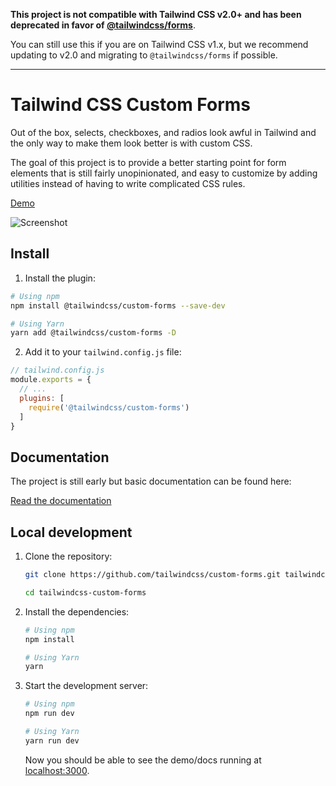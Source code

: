 **This project is not compatible with Tailwind CSS v2.0+ and has been deprecated in favor of [@tailwindcss/forms](https://github.com/tailwindlabs/tailwindcss-forms)**.

You can still use this if you are on Tailwind CSS v1.x, but we recommend updating to v2.0 and migrating to `@tailwindcss/forms` if possible.

---

# Tailwind CSS Custom Forms

Out of the box, selects, checkboxes, and radios look awful in Tailwind and the only way to make them look better is with custom CSS.

The goal of this project is to provide a better starting point for form elements that is still fairly unopinionated, and easy to customize by adding utilities instead of having to write complicated CSS rules.

[Demo](https://tailwindcss-custom-forms.netlify.app)

![Screenshot](screenshot.png)

## Install

1. Install the plugin:

  ```bash
  # Using npm
  npm install @tailwindcss/custom-forms --save-dev

  # Using Yarn
  yarn add @tailwindcss/custom-forms -D
  ```

2. Add it to your `tailwind.config.js` file:

  ```js
  // tailwind.config.js
  module.exports = {
    // ...
    plugins: [
      require('@tailwindcss/custom-forms')
    ]
  }
  ```

## Documentation

The project is still early but basic documentation can be found here:

[Read the documentation](https://tailwindcss-custom-forms.netlify.app)

## Local development

1. Clone the repository:

    ```bash
    git clone https://github.com/tailwindcss/custom-forms.git tailwindcss-custom-forms

    cd tailwindcss-custom-forms
    ```

2. Install the dependencies:

    ```bash
    # Using npm
    npm install

    # Using Yarn
    yarn
    ```

3. Start the development server:

    ```bash
    # Using npm
    npm run dev

    # Using Yarn
    yarn run dev
    ```

    Now you should be able to see the demo/docs running at [localhost:3000](http://localhost:3000).

